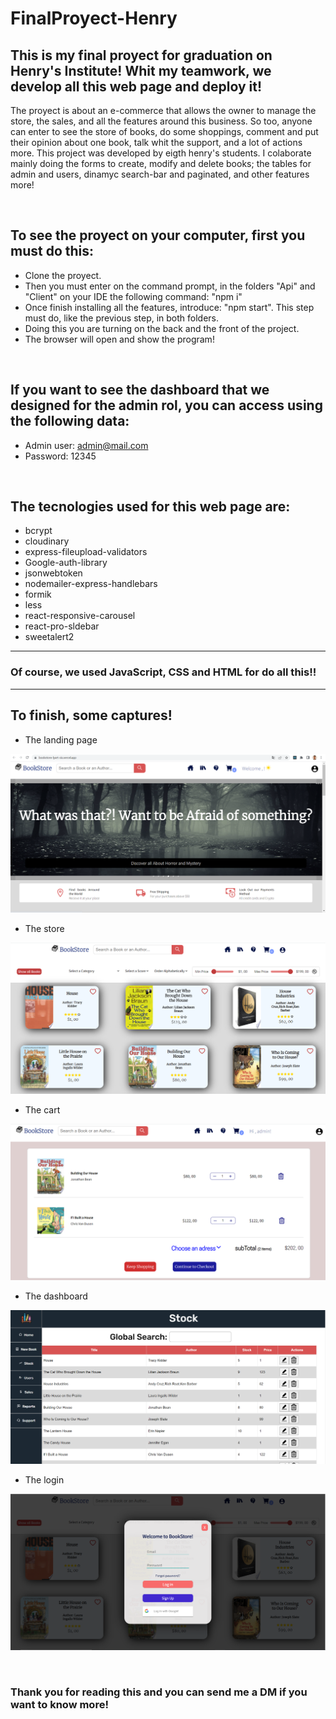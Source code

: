 # FinalProyect-Henry
  
## This is my final proyect for graduation on Henry's Institute! Whit my teamwork, we develop all this web page and deploy it!

The proyect is about an e-commerce that allows the owner to manage the store, the sales, and all the features around this business. So too, anyone can enter to see the store of books, do some shoppings, comment and put their opinion about one book, talk whit the support, and a lot of actions more. This project was developed by eigth henry's students. I colaborate mainly doing the forms to create, modify and delete books; the tables for admin and users, dinamyc search-bar and paginated, and other features more!

<br/>

## To see the proyect on your computer, first you must do this:

 - Clone the proyect.
 - Then you must enter on the command prompt, in the folders "Api" and "Client" on your IDE the following command: "npm i"
 - Once finish installing all the features, introduce: "npm start". This step must do, like the previous step, in both folders.
 - Doing this you are turning on the back and the front of the project.
 - The browser will open and show the program!

<br/>

## If you want to see the dashboard that we designed for the admin rol, you can access using the following data:

 + Admin user: admin@mail.com
 + Password: 12345

<br/>

## The tecnologies used for this web page are:

- bcrypt 
- cloudinary
- express-fileupload-validators
- Google-auth-library
- jsonwebtoken
- nodemailer-express-handlebars
- formik
- less
- react-responsive-carousel
- react-pro-sldebar
- sweetalert2

------
### Of course, we used JavaScript, CSS and HTML for do all this!!
------

## To finish, some captures!

 - The landing page
<p align='left'>
    <img src='https://github.com/gonzalito02/FinalProyect-Henry/blob/main/landingPage.png'</img>
</p>

 - The store
<p align='left'>
    <img src='https://github.com/gonzalito02/FinalProyect-Henry/blob/main/store.png'</img>
</p>

 - The cart
<p align='left'>
    <img src='https://github.com/gonzalito02/FinalProyect-Henry/blob/main/cart.png'</img>
</p>

 - The dashboard
<p align='left'>
    <img src='https://github.com/gonzalito02/FinalProyect-Henry/blob/main/dashboard.png'</img>
</p>

 - The login
<p align='left'>
    <img src='https://github.com/gonzalito02/FinalProyect-Henry/blob/main/login.png'</img>
</p>

<br/>

### Thank you for reading this and you can send me a DM if you want to know more! 


